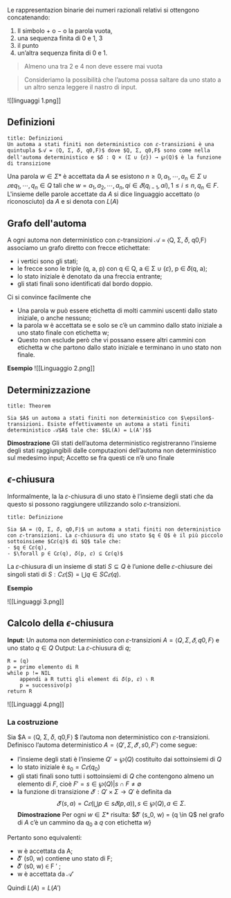 Le rappresentazion binarie dei numeri razionali relativi si ottengono concatenando:
1. Il simbolo + o − o la parola vuota, 
2. una sequenza finita di 0 e 1, 3 
3. il punto
4. un’altra sequenza finita di 0 e 1.

> Almeno una tra 2 e 4 non deve essere mai vuota

> Consideriamo la possibilità che l’automa possa saltare da uno stato a un altro senza leggere il nastro di input.


![[linguaggi 1.png]]

## Definizioni

```ad-abstract
title: Definizioni
Un automa a stati finiti non deterministico con 𝜀-transizioni è una quintupla $𝒜 = ⟨Q, Σ, 𝛿, q0,F)$ dove $Q, Σ, q0,F$ sono come nella dell'automa deterministico e $𝛿 : Q × (Σ ∪ {𝜀}) → ℘(Q)$ è la funzione di transizione

```

Una parola $w ∈ Σ *$ è accettata da $A$ se esistono $n ≥ 0, a_1,\cdots , a_n ∈ Σ ∪ {𝜀} e q_1,\cdots, q_n ∈ Q$ tali che $w = a_1,a_2, \cdots, a_n , qi ∈ 𝛿(q_{i−1}, ai), 1 ≤ i ≤ n , q_n ∈ F$.
L'insieme delle parole accettate da $A$ si dice linguaggio accettato (o riconosciuto) da $A$ e si denota con $L(A)$

## Grafo dell'automa
A ogni automa non deterministico con 𝜀-transizioni 𝒜 = ⟨Q, Σ, 𝛿, q0,F⟩ associamo un grafo diretto con frecce etichettate:
- i vertici sono gli stati; 
- le frecce sono le triple (q, a, p) con q ∈ Q, a ∈ Σ ∪ {𝜀}, p ∈ 𝛿(q, a); 
- lo stato iniziale è denotato da una freccia entrante; 
- gli stati finali sono identificati dal bordo doppio.

Ci si convince facilmente che
- Una parola w può essere etichetta di molti cammini uscenti dallo stato iniziale, o anche nessuno;
- la parola w è accettata se e solo se c’è un cammino dallo stato iniziale a uno stato finale con etichetta w;
- Questo non esclude però che vi possano essere altri cammini con etichetta w che partono dallo stato iniziale e terminano in uno stato non finale.

**Esempio**
![[Linguaggio 2.png]]

## Determinizzazione

```ad-tip
title: Theorem

Sia $A$ un automa a stati finiti non deterministico con $\epsilon$-transizioni. Esiste effettivamente un automa a stati finiti deterministico 𝒜$A$ tale che: $$L(A) = L(A')$$
```

**Dimostrazione**
Gli stati dell’automa deterministico registreranno l’insieme degli stati raggiungibili dalle computazioni dell’automa non deterministico sul medesimo input; Accetto se fra questi ce n’è uno finale

## $\epsilon$-chiusura

Informalmente, la la 𝜀-chiusura di uno stato è l’insieme degli stati che da questo si possono raggiungere utilizzando solo 𝜀-transizioni.
```ad-abstract
title: Definizione

Sia $A = ⟨Q, Σ, 𝛿, q0,F⟩$ un automa a stati finiti non deterministico con 𝜀-transizioni. La 𝜀-chiusura di uno stato $q ∈ Q$ è il più piccolo sottoinsieme $C𝜀(q)$ di $Q$ tale che:
- $q ∈ C𝜀(q), 
- $\forall p ∈ C𝜀(q), 𝛿(p, 𝜀) ⊆ C𝜀(q)$

```

La 𝜀-chiusura di un insieme di stati $S ⊆ Q$ è l’unione delle 𝜀-chiusure dei singoli stati di $S: C𝜀(S) = ⋃︀ q∈S C𝜀(q)$.

**Esempio**

![[Linguaggi 3.png]]

## Calcolo della $\epsilon$-chiusura

**Input:** Un automa non deterministico con 𝜀-transizioni $A = ⟨Q, Σ, 𝛿, q0,F⟩$ e uno stato $q ∈ Q$
Output: La 𝜀-chiusura di $q$;

	R = (q)
	p = primo elemento di R
	while p != NIL
		appendi a R tutti gli element di 𝛿(p, 𝜀) ∖ R
		p = successivo(p)
	return R

![[Linguaggi 4.png]]

### La costruzione

Sia $A = ⟨Q, Σ, 𝛿, q0,F⟩ $ l’automa non deterministico con 𝜀-transizioni. Definisco l’automa deterministico $A = ⟨Q′ , Σ, 𝛿′ , s0,F ′ ⟩$ come segue:
- l’insieme degli stati è l’insieme $Q′ = ℘(Q)$ costituito dai sottoinsiemi di $Q$
- lo stato iniziale è $s_0 = C𝜀(q_0)$
- gli stati finali sono tutti i sottoinsiemi di $Q$ che contengono almeno un elemento di $F$, cioè $F ′ = {s ∈ ℘(Q) | s ∩ F \not = ∅}$
- la funzione di transizione $𝛿 ′ : Q′ × Σ → Q′$ è definita da
 $$𝛿 ′ (s, a) = C𝜀 (︃⋃︁ p∈s 𝛿(p, a) )︃ , s ∈ ℘(Q), a ∈ Σ.$$
 **Dimostrazione**
Per ogni $w ∈ Σ *$ risulta: $𝛿̂︀′ (s_0, w) = {q \in Q$ nel grafo di $A$ c’è un cammino da $q_0$ a $q$ con etichetta $w$}

Pertanto sono equivalenti: 
- w è accettata da A;
- 𝛿̂︀′ (s0, w) contiene uno stato di F; 
- 𝛿̂︀′ (s0, w) ∈ F ′ ; 
- w è accettata da 𝒜′

Quindi $L(A) = L(A')$
